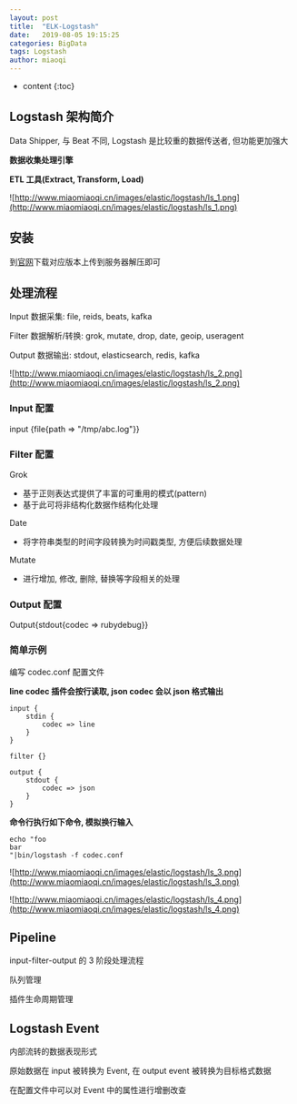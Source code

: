 ```yaml
---
layout: post
title:  "ELK-Logstash"
date:   2019-08-05 19:15:25
categories: BigData
tags: Logstash
author: miaoqi
---
```


* content
{:toc}     
## Logstash 架构简介

Data Shipper, 与 Beat 不同, Logstash 是比较重的数据传送者, 但功能更加强大

**数据收集处理引擎**

**ETL 工具(Extract, Transform, Load)**

![http://www.miaomiaoqi.cn/images/elastic/logstash/ls_1.png](http://www.miaomiaoqi.cn/images/elastic/logstash/ls_1.png)

## 安装

到[官网](https://www.elastic.co/cn/downloads/logstash)下载对应版本上传到服务器解压即可

## 处理流程

Input 数据采集: file, reids, beats, kafka

Filter 数据解析/转换: grok, mutate, drop, date, geoip, useragent

Output 数据输出: stdout, elasticsearch, redis, kafka

![http://www.miaomiaoqi.cn/images/elastic/logstash/ls_2.png](http://www.miaomiaoqi.cn/images/elastic/logstash/ls_2.png)

### Input 配置

input {file{path => "/tmp/abc.log"}}

### Filter 配置

Grok
* 基于正则表达式提供了丰富的可重用的模式(pattern)
* 基于此可将非结构化数据作结构化处理

Date

* 将字符串类型的时间字段转换为时间戳类型, 方便后续数据处理

Mutate

* 进行增加, 修改, 删除, 替换等字段相关的处理

### Output 配置

Output{stdout{codec => rubydebug}}

### 简单示例

编写 codec.conf 配置文件

**line codec 插件会按行读取, json codec 会以 json 格式输出**

```
input {
	stdin {
		codec => line
	}
}

filter {}

output {
	stdout {
		codec => json
	}
}
```

**命令行执行如下命令, 模拟换行输入**

```shell
echo "foo
bar 
"|bin/logstash -f codec.conf
```

![http://www.miaomiaoqi.cn/images/elastic/logstash/ls_3.png](http://www.miaomiaoqi.cn/images/elastic/logstash/ls_3.png)

![http://www.miaomiaoqi.cn/images/elastic/logstash/ls_4.png](http://www.miaomiaoqi.cn/images/elastic/logstash/ls_4.png)

## Pipeline

input-filter-output 的 3 阶段处理流程

队列管理

插件生命周期管理



## Logstash Event

内部流转的数据表现形式

原始数据在 input 被转换为 Event, 在 output event 被转换为目标格式数据

在配置文件中可以对 Event 中的属性进行增删改查











